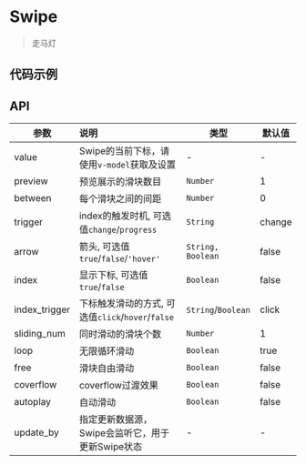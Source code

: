 # Swipe

> 走马灯

## 代码示例

<test></test>

<script>
  import test from '@/pages/demo/Swipe.vue';

  export default {
    components: {
      test
    }
  }
</script>

## API

| 参数 | 说明 | 类型 | 默认值 |
| ----|:-----| ---- | ---- |
| value | Swipe的当前下标，请使用`v-model`获取及设置  | - | - |
| preview | 预览展示的滑块数目  | `Number` | 1 |
| between | 每个滑块之间的间距  | `Number` | 0 |
| trigger | index的触发时机, 可选值`change`/`progress`  | `String` | change |
| arrow | 箭头, 可选值`true`/`false`/`'hover'`  | `String, Boolean` | false |
| index | 显示下标, 可选值`true`/`false`  | `Boolean` | false |
| index_trigger | 下标触发滑动的方式, 可选值`click`/`hover`/`false`  | `String`/`Boolean` | click |
| sliding_num | 同时滑动的滑块个数  | `Number` | 1 |
| loop | 无限循环滑动  | `Boolean` | true |
| free | 滑块自由滑动  | `Boolean` | false |
| coverflow | coverflow过渡效果  | `Boolean` | false |
| autoplay | 自动滑动  | `Boolean` | false |
| update_by | 指定更新数据源，Swipe会监听它，用于更新Swipe状态 | - | - |
